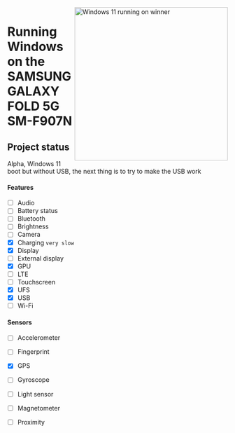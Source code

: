 <img align="right" src="https://github.com/n00b69/woa-winner/blob/main/winner.png" width="350" alt="Windows 11 running on winner">

# Running Windows on the SAMSUNG GALAXY FOLD 5G SM-F907N

## Project status
Alpha, Windows 11 boot but without USB, the next thing is to try to make the USB work

#### Features
- [ ] Audio 
- [ ] Battery status
- [ ] Bluetooth
- [ ] Brightness
- [ ] Camera
- [x] Charging ```very slow```
- [x] Display
- [ ] External display 
- [x] GPU
- [ ] LTE 
- [ ] Touchscreen 
- [x] UFS
- [x] USB 
- [ ] Wi-Fi

#### Sensors
- [ ] Accelerometer
- [ ] Fingerprint
- [x] GPS
- [ ] Gyroscope
- [ ] Light sensor
- [ ] Magnetometer
- [ ] Proximity

